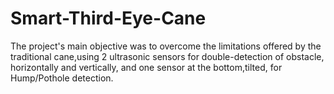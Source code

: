 # Smart-Third-Eye-Cane

The project's main objective was to overcome the limitations offered by the
traditional cane,using 2 ultrasonic sensors for double-detection of obstacle,
horizontally and vertically, and one sensor at the bottom,tilted, for Hump/Pothole
detection.
